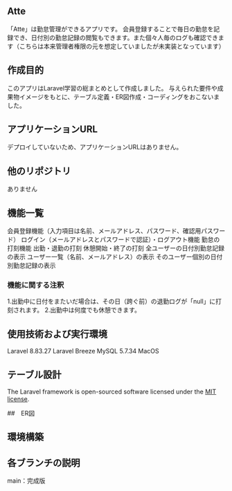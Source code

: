 ## Atte

「Atte」は勤怠管理ができるアプリです。 会員登録することで毎日の勤怠を記録でき、日付別の勤怠記録の閲覧もできます。また個々人毎のログも確認できます（こちらは本来管理者権限の元を想定していましたが未実装となっています）

## 作成目的
このアプリはLaravel学習の総まとめとして作成しました。 与えられた要件や成果物イメージをもとに、テーブル定義・ER図作成・コーディングをおこないました。

## アプリケーションURL

デプロイしていないため、アプリケーションURLはありません。

## 他のリポジトリ
ありません
## 機能一覧
会員登録機能（入力項目は名前、メールアドレス、パスワード、確認用パスワード）
ログイン（メールアドレスとパスワードで認証）・ログアウト機能
勤怠の打刻機能
出勤・退勤の打刻
休憩開始・終了の打刻
全ユーザーの日付別勤怠記録の表示
ユーザー一覧（名前、メールアドレス）の表示
そのユーザー個別の日付別勤怠記録の表示

### 機能に関する注釈

1.出勤中に日付をまたいだ場合は、その日（跨ぐ前）の退勤ログが「null」に打刻されます。
2.出勤中は何度でも休憩できます。


## 使用技術および実行環境
Laravel 8.83.27
Laravel Breeze
MySQL 5.7.34
MacOS

## テーブル設計

The Laravel framework is open-sourced software licensed under the [MIT license](https://opensource.org/licenses/MIT).

##　ER図

## 環境構築

## 各ブランチの説明

main：完成版
